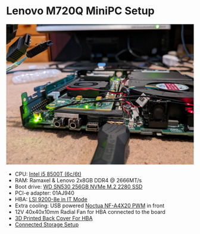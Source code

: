 # Lenovo M720Q MiniPC Setup

![Lenovo M720Q](../images/Lenovo_M720Q_MiniPC/PXL_20231226_124333031.jpg)

- CPU: [Intel i5 8500T (6c/6t)](https://www.intel.com/content/www/us/en/products/sku/129941/intel-core-i58500t-processor-9m-cache-up-to-3-50-ghz/specifications.html)
- RAM: Ramaxel & Lenovo 2x8GB DDR4 @ 2666MT/s
- Boot drive: [WD SN530 256GB NVMe M.2 2280 SSD](https://www.westerndigital.com/en-ap/products/internal-drives/pc-sn530-ssd)
- PCI-e adapter: 01AJ940
- HBA: [LSI 9200-8e in IT Mode](https://docs.broadcom.com/doc/12353324)
- Extra cooling: USB powered [Noctua NF-A4X20 PWM](https://noctua.at/en/nf-a4x20-pwm) in front
- 12V 40x40x10mm Radial Fan for HBA connected to the board
- [3D Printed Back Cover For HBA](https://www.printables.com/model/701086-lsi-9200-8e-pci-eback-cover-for-lenovo-m720q)
- [Connected Storage Setup](./Storage_Setup.md)
